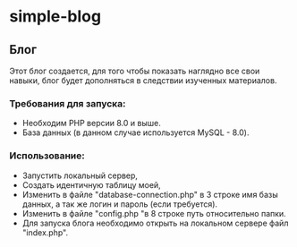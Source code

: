 # simple-blog
##  Блог
Этот блог создается, для того чтобы показать наглядно все свои навыки, блог будет дополняться в следствии изученных материалов.

### Требования для запуска:
* Необходим PHP версии 8.0 и выше.
* База данных (в данном случае используется MySQL - 8.0).

### Использование:
* Запустить локальный сервер,
* Создать идентичную таблицу моей,
* Изменить в файле "database-connection.php" в 3 строке имя базы данных, а так же логин и пароль (если требуется).
* Изменить в файле "config.php "в 8 строке путь относительно папки.
* Для запуска блога необходимо открыть на локальном сервере файл "index.php".